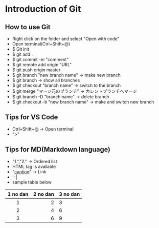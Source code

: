 # Introduction of Git

## How to use Git
- Right click on the folder and select "Open with code"
- Open terminal(Ctrl+Shift+@)
- $ Git init
- $ git add .
- $ git commit -m "comment"
- $ git remote add origin "URL"
- $ git push origin master
- $ git branch "new branch name" -> make new branch
- $ git branch -> show all branches
- $ git checkout "branch name" -> switch to the branch
- $ git merge "マージ元のブランチ" -> カレントブランチへマージ
- $ git branch -D "branch name" -> delete branch
- $ git checkout -b "new branch name" -> make and switch new branch


## Tips for VS Code
- Ctrl+Shift+@ -> Open terminal
- ">"


## Tips for MD(Markdown language)
- "1.","2." -> Ordered list
- HTML tag is available
- "[caption](URL)" -> Link
- :-|
- sample table below
  
|1 no dan|2 no dan|3 no dan|
|:-:|--:|:--|
|1|2|3|
|2|4|6|
|3|6|9|







